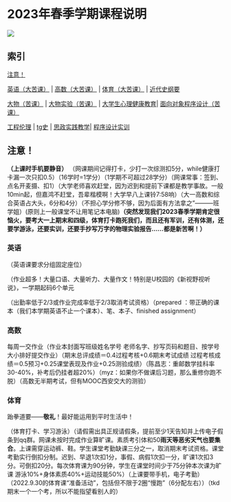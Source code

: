 # **2023年春季学期课程说明**

![](https://count.getloli.com/get/@universitycourse2023spring)


## 索引

[注意！](#注意) 

[英语（大苦课）](#英语) \| [高数（大苦课）](#高数) \| [体育（大苦课）](#体育) \| [近代史纲要](#近代史纲要)

[大物（苦课）](#大物) \| [大物实验（苦课）](#大物实验) \| [大学生心理健康教育](#大学生心理健康教育)\| [面向对象程序设计（苦课）](#面向对象程序设计)

[工程伦理](#工程伦理) \| [tg史](#tg史)  \| [思政实践教学](#思政实践)\| [程序设计实训](#程序设计实训)

## 注意！
**（上课时手机要静音）**
（网课期间记得打卡，少打一次综测扣5分，while健康打卡漏一次只扣0.5）（16学时=1学分）（1学期不可超过28学分）（网课常事：签到、点名开麦摄、扣1）（大学老师喜欢赶堂，因为迟到和提前下课都是教学事故。一般10min起，但嘉鸿不赶堂，吾辈楷模啊！大学早八上课铃7:58响）（大一高数和综合英语占大头，6分和4分）（不担心学分修不够，因为后面有方法拿之”———班学姐）(原则上一般课堂不让用笔记本电脑)**（突然发现我们2023春季学期肯定很恼火，要考大一上期末和四级，体育打卡跑死我们，而且还有军训，还有体测，还要学游泳，还要实训，还要手抄写万字的物理实验报告……都是新苦啊！）**


### 英语

（英语课要求分组固定座位）

（作业超多！大量口语、大量听力、大量作文！特别是U校园的《新视野视听说》，一学期起码6个单元

（出勤率低于2/3或作业完成率低于2/3取消考试资格）（prepared ：带正确的课本（我们本学期英语不止一个课本）、笔、本子、finished assignment）




### 高数

每周一交作业（作业本封面写班级姓名学号 老师名字、抄写页码和题目、按学号大小排好提交作业）（期末总评成绩＝0.4过程考核+0.6期末考试成绩 过程考核成绩＝0.5预习+0.25课堂表现及作业+0.25测验成绩）（陈昌志：重邮数学挂科率30-40%，补考后仍挂者超20%）（myz：如果你不做课后习题，那么重修你跑不脱）（高数无半期考试，但有MOOC西安交大的测验）

### 体育

跆拳道要——**敬礼**！最好能运用到平时生活中！

（体育打卡、学习游泳）（请假需出具正规请假条，提前至少1天告知并上传电子假条到qq群。网课未按时完成作业算旷课。素质考引体和50**雨天等恶劣天气也要集合**。上课需穿运动裤、鞋。学生课堂考勤缺课三分之一，取消期末考试资格。课堂考勤实行倒扣分制。迟到、早退1次扣1分，事假、病假1次扣一分，旷课1次扣3分。可倒扣20分。每次体育课为90分钟，学生在课堂时间少于75分钟本次课为旷课 游泳10%+身体素质40%+运动技能50%）（上课要带手机，电子考勤）（2022.9.30的体育课“准备活动”，包括但不限于2圈“慢跑”（6分配左右））（tkd期末一个一个考，所以不能指望看别人的）


